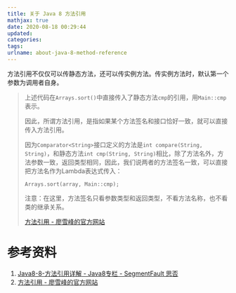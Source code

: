 ```yaml
---
title: 关于 Java 8 方法引用
mathjax: true
date: 2020-08-18 00:29:44
updated:
categories:
tags:
urlname: about-java-8-method-reference
---
```




<!-- more -->





方法引用不仅仅可以传静态方法，还可以传实例方法。传实例方法时，默认第一个参数为调用者自身。

> 上述代码在`Arrays.sort()`中直接传入了静态方法`cmp`的引用，用`Main::cmp`表示。
>
> 因此，所谓方法引用，是指如果某个方法签名和接口恰好一致，就可以直接传入方法引用。
>
> 因为`Comparator<String>`接口定义的方法是`int compare(String, String)`，和静态方法`int cmp(String, String)`相比，除了方法名外，方法参数一致，返回类型相同，因此，我们说两者的方法签名一致，可以直接把方法名作为Lambda表达式传入：
>
> ```
> Arrays.sort(array, Main::cmp);
> ```
>
> 注意：在这里，方法签名只看参数类型和返回类型，不看方法名称，也不看类的继承关系。
>
> [方法引用 - 廖雪峰的官方网站](https://www.liaoxuefeng.com/wiki/1252599548343744/1305207799545890)





# 参考资料

1. [Java8-8-方法引用详解 - Java8专栏 - SegmentFault 思否](https://segmentfault.com/a/1190000012269548)
2. [方法引用 - 廖雪峰的官方网站](https://www.liaoxuefeng.com/wiki/1252599548343744/1305207799545890)